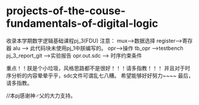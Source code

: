# projects-of-the-couse-fundamentals-of-digital-logic
收录本学期数字逻辑基础课程pj_3(FDU)
注意：
mux-->数据选择
register-->寄存器
alu --> 此代码块未使用pj_1中朕编写的。
opr-->操作
tb_opr -->testbench
pj_3_report_git -->实验报告
opr.out.sdc --> 时序约束条件

重点！！朕是个小垃圾，风格思路都不是很好！！！请多指教！！！
并且对于时序分析的内容晕晕乎乎，sdc文件可谓乱七八糟。
希望能够好好努力~~~~
最后，请多指教。

//本pj感谢神♂父的大力支持。
